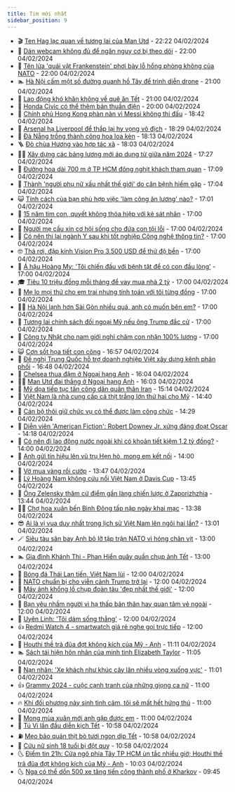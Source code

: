 ```yaml
---
title: Tim mới nhất
sidebar_position: 9
---
```


<!-- vnexpress-tin-moi-nhat:START -->
- 🎬 [Ten Hag lạc quan về tương lai của Man Utd](https://vnexpress.net/ten-hag-lac-quan-ve-tuong-lai-cua-man-utd-4708728.html) - 22:22 04/02/2024
- 🐎 [Dán webcam không đủ để ngăn nguy cơ bị theo dõi](https://vnexpress.net/dan-webcam-khong-du-de-ngan-nguy-co-bi-theo-doi-4708189.html) - 22:00 04/02/2024
- 🦍 [Tên lửa &#39;quái vật Frankenstein&#39; phơi bày lỗ hổng phòng không của NATO](https://vnexpress.net/ten-lua-quai-vat-frankenstein-phoi-bay-lo-hong-phong-khong-cua-nato-4708109.html) - 22:00 04/02/2024
- 🏊 [Hà Nội cấm một số đường quanh hồ Tây để trình diễn drone](https://vnexpress.net/ha-noi-cam-mot-so-duong-quanh-ho-tay-de-trinh-dien-drone-4708691.html) - 21:00 04/02/2024
- 🎊 [Lao động khó khăn không về quê ăn Tết](https://vnexpress.net/lao-dong-kho-khan-khong-ve-que-an-tet-4708714.html) - 21:00 04/02/2024
- 🎃 [Honda Civic có thể thêm bản thuần điện](https://vnexpress.net/honda-civic-co-the-them-ban-thuan-dien-4708376.html) - 20:00 04/02/2024
- 🧰 [Chính phủ Hong Kong phàn nàn vì Messi không thi đấu](https://vnexpress.net/chinh-phu-hong-kong-phan-nan-vi-messi-khong-thi-dau-4708720.html) - 18:42 04/02/2024
- 🔭 [Arsenal hạ Liverpool để thắp lại hy vọng vô địch](https://vnexpress.net/arsenal-ha-liverpool-de-thap-lai-hy-vong-vo-dich-4708721.html) - 18:29 04/02/2024
- 🫶 [Đà Nẵng trồng thành công hoa loa kèn](https://vnexpress.net/da-nang-trong-thanh-cong-hoa-loa-ken-4708705.html) - 18:13 04/02/2024
- 🪜 [Đò chùa Hương vào hợp tác xã](https://vnexpress.net/do-chua-huong-vao-hop-tac-xa-4708702.html) - 18:03 04/02/2024
- 👨‍🏫 [Xây dựng các bảng lương mới áp dụng từ giữa năm 2024](https://vnexpress.net/xay-dung-cac-bang-luong-moi-ap-dung-tu-giua-nam-2024-4708703.html) - 17:27 04/02/2024
- 🎊 [Đường hoa dài 700 m ở TP HCM đông nghịt khách tham quan](https://vnexpress.net/duong-hoa-dai-700-m-o-tp-hcm-dong-nghit-khach-tham-quan-4708657.html) - 17:09 04/02/2024
- 🎊 [Thành &#39;người phụ nữ xấu nhất thế giới&#39; do căn bệnh hiếm gặp](https://vnexpress.net/thanh-nguoi-phu-nu-xau-nhat-the-gioi-do-can-benh-hiem-gap-4708668.html) - 17:04 04/02/2024
- 😺 [Tính cách của bạn phù hợp việc &#39;làm công ăn lương&#39; nào?](https://vnexpress.net/tinh-cach-cua-ban-phu-hop-viec-lam-cong-an-luong-nao-4706723.html) - 17:01 04/02/2024
- 🐘 [15 năm tìm con, quyết không thỏa hiệp với kẻ sát nhân](https://vnexpress.net/15-nam-tim-con-quyet-khong-thoa-hiep-voi-ke-sat-nhan-4708645.html) - 17:00 04/02/2024
- 🌁 [Người mẹ cầu xin cơ hội sống cho đứa con tội lỗi](https://vnexpress.net/nguoi-me-cau-xin-co-hoi-song-cho-dua-con-toi-loi-4708640.html) - 17:00 04/02/2024
- 🐲 [Có nên thi lại ngành Y sau khi tốt nghiệp Công nghệ thông tin?](https://vnexpress.net/co-nen-thi-lai-nganh-y-sau-khi-tot-nghiep-cong-nghe-thong-tin-4708605.html) - 17:00 04/02/2024
- 🤓 [Thả rơi, đập kính Vision Pro 3.500 USD để thử độ bền](https://vnexpress.net/tha-roi-dap-kinh-vision-pro-3-500-usd-de-thu-do-ben-4708563.html) - 17:00 04/02/2024
- 💪 [Á hậu Hoàng My: &#39;Tôi chiến đấu với bệnh tật để có con đầu lòng&#39;](https://vnexpress.net/a-hau-hoang-my-toi-chien-dau-voi-benh-tat-de-co-con-dau-long-4708551.html) - 17:00 04/02/2024
- 🎓 [Tiêu 10 triệu đồng mỗi tháng để vay mua nhà 2 tỷ](https://vnexpress.net/tieu-10-trieu-dong-moi-thang-de-vay-mua-nha-2-ty-4708547.html) - 17:00 04/02/2024
- 🫣 [Mẹ lo mọi thứ cho em trai nhưng tính toán với tôi từng đồng](https://vnexpress.net/me-lo-moi-thu-cho-em-trai-nhung-tinh-toan-voi-toi-tung-dong-4708520.html) - 17:00 04/02/2024
- 🧑‍💻 [Hà Nội lạnh hơn Sài Gòn nhiều quá, anh có muốn bên em?](https://vnexpress.net/ha-noi-lanh-hon-sai-gon-nhieu-qua-anh-co-muon-ben-em-4708482.html) - 17:00 04/02/2024
- 🐲 [Tương lai chính sách đối ngoại Mỹ nếu ông Trump đắc cử](https://vnexpress.net/tuong-lai-chinh-sach-doi-ngoai-my-neu-ong-trump-dac-cu-4705331.html) - 17:00 04/02/2024
- 🌝 [Công ty Nhật cho nam giới nghỉ chăm con nhận 100% lương](https://vnexpress.net/cong-ty-nhat-cho-nam-gioi-nghi-cham-con-nhan-100-luong-4708574.html) - 17:00 04/02/2024
- 😺 [Cơn sốt họa tiết con công](https://vnexpress.net/con-sot-hoa-tiet-con-cong-4708711.html) - 16:57 04/02/2024
- 🐎 [Đề nghị Trung Quốc hỗ trợ doanh nghiệp Việt xây dựng kênh phân phối](https://vnexpress.net/de-nghi-trung-quoc-ho-tro-doanh-nghiep-viet-xay-dung-kenh-phan-phoi-4708707.html) - 16:48 04/02/2024
- 🎡 [Chelsea thua đậm ở Ngoại hạng Anh](https://vnexpress.net/chelsea-thua-dam-o-ngoai-hang-anh-4708704.html) - 16:04 04/02/2024
- 👨‍🏫 [Man Utd đại thắng ở Ngoại hạng Anh](https://vnexpress.net/man-utd-dai-thang-o-ngoai-hang-anh-4708706.html) - 16:03 04/02/2024
- 🦆 [Mỹ dọa tiếp tục tấn công dân quân thân Iran](https://vnexpress.net/my-doa-tiep-tuc-tan-cong-dan-quan-than-iran-4708694.html) - 15:14 04/02/2024
- 🚦 [Việt Nam là nhà cung cấp cá thịt trắng lớn thứ hai cho Mỹ](https://vnexpress.net/viet-nam-la-nha-cung-cap-ca-thit-trang-lon-thu-hai-cho-my-4708625.html) - 14:40 04/02/2024
- 💫 [Cán bộ thôi giữ chức vụ có thể được làm công chức](https://vnexpress.net/can-bo-thoi-giu-chuc-vu-co-the-duoc-lam-cong-chuc-4708673.html) - 14:29 04/02/2024
- 🎉 [Diễn viên &#39;American Fiction&#39;: Robert Downey Jr. xứng đáng đoạt Oscar](https://vnexpress.net/dien-vien-american-fiction-robert-downey-jr-xung-dang-doat-oscar-4708540.html) - 14:18 04/02/2024
- 🌋 [Có nên đi lao động nước ngoài khi có khoản tiết kiệm 1,2 tỷ đồng?](https://vnexpress.net/co-nen-di-lao-dong-nuoc-ngoai-khi-co-khoan-tiet-kiem-1-2-ty-dong-4708579.html) - 14:00 04/02/2024
- 🤖 [Anh gửi tín hiệu lên vũ trụ Hẹn hò, mong em kết nối](https://vnexpress.net/anh-gui-tin-hieu-len-vu-tru-hen-ho-mong-em-ket-noi-4707815.html) - 14:00 04/02/2024
- 🦏 [Vờ mua vàng rồi cướp](https://vnexpress.net/thanh-nien-vo-hoi-mua-vang-roi-cuop-4708680.html) - 13:47 04/02/2024
- 🦩 [Lý Hoàng Nam không cứu nổi Việt Nam ở Davis Cup](https://vnexpress.net/ly-hoang-nam-khong-cuu-noi-viet-nam-o-davis-cup-4708646.html) - 13:45 04/02/2024
- 👺 [Ông Zelensky thăm cứ điểm gần làng chiến lược ở Zaporizhzhia](https://vnexpress.net/ong-zelensky-tham-cu-diem-gan-lang-chien-luoc-o-zaporizhzhia-4708669.html) - 13:44 04/02/2024
- 🧑‍🏫 [Chợ hoa xuân bến Bình Đông tấp nập ngày khai mạc](https://vnexpress.net/cho-hoa-xuan-ben-binh-dong-tap-nap-ngay-khai-mac-4708671.html) - 13:38 04/02/2024
- 😎 [Ai là vị vua duy nhất trong lịch sử Việt Nam lên ngôi hai lần?](https://vnexpress.net/ai-la-vi-vua-duy-nhat-trong-lich-su-viet-nam-len-ngoi-hai-lan-4708601.html) - 13:01 04/02/2024
- 🪄 [Siêu tàu sân bay Anh bỏ lỡ tập trận NATO vì hỏng chân vịt](https://vnexpress.net/sieu-tau-san-bay-anh-bo-lo-tap-tran-nato-vi-hong-chan-vit-4708664.html) - 13:00 04/02/2024
- 🏊 [Gia đình Khánh Thi - Phan Hiển quây quần chụp ảnh Tết](https://vnexpress.net/gia-dinh-khanh-thi-phan-hien-quay-quan-chup-anh-tet-4708658.html) - 13:00 04/02/2024
- 💃 [Bóng đá Thái Lan tiến, Việt Nam lùi](https://vnexpress.net/bong-da-thai-lan-tien-viet-nam-lui-4708573.html) - 12:00 04/02/2024
- 🦆 [NATO chuẩn bị cho viễn cảnh Trump trở lại](https://vnexpress.net/nato-chuan-bi-cho-vien-canh-trump-tro-lai-4708238.html) - 12:00 04/02/2024
- 🎊 [Máy ảnh khổng lồ chụp đoàn tàu &#39;đẹp nhất thế giới&#39;](https://vnexpress.net/may-anh-khong-lo-chup-doan-tau-dep-nhat-the-gioi-4707863.html) - 12:00 04/02/2024
- 👺 [Bạn yêu nhầm người vì hạ thấp bản thân hay quan tâm vẻ ngoài](https://vnexpress.net/ban-yeu-nham-nguoi-vi-ha-thap-ban-than-hay-quan-tam-ve-ngoai-4706704.html) - 12:00 04/02/2024
- 🎡 [Uyên Linh: &#39;Tôi dám sống thẳng&#39;](https://vnexpress.net/uyen-linh-toi-dam-song-thang-4706357.html) - 12:00 04/02/2024
- 👍 [Redmi Watch 4 - smartwatch giá rẻ nghe gọi trực tiếp](https://vnexpress.net/redmi-watch-4-smartwatch-gia-re-nghe-goi-truc-tiep-4708494.html) - 12:00 04/02/2024
- 🐎 [Houthi thề trả đũa đợt không kích của Mỹ - Anh](https://vnexpress.net/houthi-the-tra-dua-dot-khong-kich-cua-my-anh-4708643.html) - 11:11 04/02/2024
- 🏊 [Sách tái hiện hôn nhân của minh tinh Elizabeth Taylor](https://vnexpress.net/sach-tai-hien-hon-nhan-cua-minh-tinh-elizabeth-taylor-4708443.html) - 11:05 04/02/2024
- 🦩 [Nạn nhân: &#39;Xe khách như khúc cây lăn nhiều vòng xuống vực&#39;](https://vnexpress.net/nan-nhan-xe-khach-nhu-khuc-cay-lan-nhieu-vong-xuong-vuc-4708564.html) - 11:01 04/02/2024
- 👍 [Grammy 2024 - cuộc cạnh tranh của những giọng ca nữ](https://vnexpress.net/grammy-2024-cuoc-canh-tranh-cua-nhung-giong-ca-nu-4708606.html) - 11:00 04/02/2024
- 🔥 [Khi đối phương nảy sinh tình cảm, tôi sẽ mất hết hứng thú](https://vnexpress.net/khi-doi-phuong-nay-sinh-tinh-cam-toi-se-mat-het-hung-thu-4708525.html) - 11:00 04/02/2024
- 💄 [Mong mùa xuân mới anh gặp được em](https://vnexpress.net/mong-mua-xuan-moi-anh-gap-duoc-em-4708471.html) - 11:00 04/02/2024
- 🤡 [Tú Vi lần đầu diễn kịch Tết](https://vnexpress.net/tu-vi-lan-dau-dien-kich-tet-4708425.html) - 10:58 04/02/2024
- ⛽️ [Mẹo bảo quản thịt bò tươi ngon dịp Tết](https://vnexpress.net/meo-bao-quan-thit-bo-tuoi-ngon-dip-tet-4708633.html) - 10:58 04/02/2024
- 🚀 [Cứu nữ sinh 18 tuổi bị đột quỵ](https://vnexpress.net/cuu-nu-sinh-18-tuoi-bi-dot-quy-4708604.html) - 10:58 04/02/2024
- 🌜 [Điểm tin 21h: Cửa ngõ phía Tây TP HCM ùn tắc nhiều giờ; Houthi thề trả đũa đợt không kích của Mỹ - Anh](https://vnexpress.net/diem-tin-21h-cua-ngo-phia-tay-tp-hcm-un-tac-nhieu-gio-houthi-the-tra-dua-dot-khong-kich-cua-my-anh-4708641.html) - 10:03 04/02/2024
- 🌜 [Nga có thể dồn 500 xe tăng tiến công thành phố ở Kharkov](https://vnexpress.net/nga-co-the-don-500-xe-tang-tien-cong-thanh-pho-o-kharkov-4708634.html) - 09:45 04/02/2024<!-- vnexpress-tin-moi-nhat:END -->
